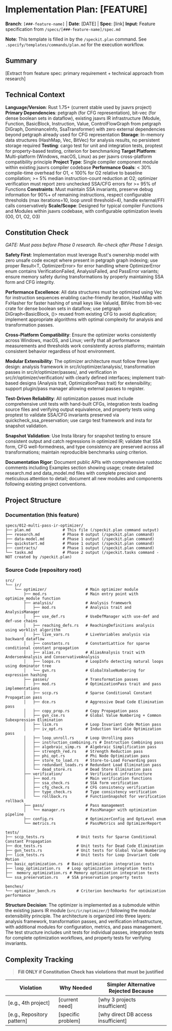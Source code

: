 # Implementation Plan: [FEATURE]

**Branch**: `[###-feature-name]` | **Date**: [DATE] | **Spec**: [link]
**Input**: Feature specification from `/specs/[###-feature-name]/spec.md`

**Note**: This template is filled in by the `/speckit.plan` command. See `.specify/templates/commands/plan.md` for the execution workflow.

## Summary

[Extract from feature spec: primary requirement + technical approach from research]

## Technical Context

**Language/Version**: Rust 1.75+ (current stable used by jsavrs project)  
**Primary Dependencies**: petgraph (for CFG representation), bit-vec (for dense boolean sets in dataflow), existing jsavrs IR infrastructure (Module, Function, BasicBlock, Instruction, Value, ControlFlowGraph from petgraph DiGraph, DominanceInfo, SsaTransformer) with zero external dependencies beyond petgraph already used for CFG representation
**Storage**: In-memory data structures (HashMap, Vec, BitVec) for analysis results, no persistent storage required
**Testing**: cargo test for unit and integration tests, proptest for property-based testing, criterion for benchmarking
**Target Platform**: Multi-platform (Windows, macOS, Linux) as per jsavrs cross-platform compatibility principle
**Project Type**: Single compiler component module within existing jsavrs compiler codebase
**Performance Goals**: < 30% compile-time overhead for O1, < 100% for O2 relative to baseline compilation; >= 5% median instruction-count reduction at O2; optimizer verification must report zero unchecked SSA/CFG errors for >= 95% of Functions
**Constraints**: Must maintain SSA invariants, preserve debug information for 90%+ of remaining instructions, respect configurable thresholds (max iterations=10, loop unroll threshold=4), handle external/FFI calls conservatively
**Scale/Scope**: Designed for typical compiler Functions and Modules within jsavrs codebase, with configurable optimization levels (O0, O1, O2, O3)

## Constitution Check

*GATE: Must pass before Phase 0 research. Re-check after Phase 1 design.*

**Safety First**: Implementation must leverage Rust's ownership model with zero unsafe code except where present in petgraph graph indexing; use proper Result<T, OptimizerError> for error handling where OptimizerError enum contains VerificationFailed, AnalysisFailed, and PassError variants; ensure memory safety during transformations by properly maintaining SSA form and CFG integrity.

**Performance Excellence**: All data structures must be optimized using Vec for instruction sequences enabling cache-friendly iteration, HashMap with FxHasher for faster hashing of small keys like ValueId, BitVec from bit-vec crate for dense boolean sets in dataflow; use petgraph DiGraph<BasicBlock, ()> reused from existing CFG to avoid duplication; implement appropriate algorithms with optimal complexity for analysis and transformation passes.

**Cross-Platform Compatibility**: Ensure the optimizer works consistently across Windows, macOS, and Linux; verify that all performance measurements and thresholds work consistently across platforms; maintain consistent behavior regardless of host environment.

**Modular Extensibility**: The optimizer architecture must follow three layer design: analysis framework in src/ir/optimizer/analysis/, transformation passes in src/ir/optimizer/passes/, and verification in src/ir/optimizer/verification/ with clearly defined interfaces; implement trait-based designs (Analysis trait, OptimizationPass trait) for extensibility; support plugin/pass manager allowing external passes to register.

**Test-Driven Reliability**: All optimization passes must include comprehensive unit tests with hand-built CFGs, integration tests loading source files and verifying output equivalence, and property tests using proptest to validate SSA/CFG invariants preserved via quickcheck_ssa_preservation; use cargo test framework and insta for snapshot validation.

**Snapshot Validation**: Use Insta library for snapshot testing to ensure consistent output and catch regressions in optimized IR; validate that SSA form, CFG well-formedness, and type consistency are preserved across all transformations; maintain reproducible benchmarks using criterion.

**Documentation Rigor**: Document public APIs with comprehensive rustdoc comments including Examples section showing usage; create detailed research.md and data_model.md files with complete precision and meticulous attention to detail; document all new modules and components following existing project conventions.

## Project Structure

### Documentation (this feature)

```text
specs/012-multi-pass-ir-optimizer/
├── plan.md              # This file (/speckit.plan command output)
├── research.md          # Phase 0 output (/speckit.plan command)
├── data-model.md        # Phase 1 output (/speckit.plan command)
├── quickstart.md        # Phase 1 output (/speckit.plan command)
├── contracts/           # Phase 1 output (/speckit.plan command)
└── tasks.md             # Phase 2 output (/speckit.tasks command - NOT created by /speckit.plan)
```

### Source Code (repository root)

```text
src/
└── ir/
    └── optimizer/                 # Main optimizer module
        ├── mod.rs                 # Main entry point with optimize_module function
        ├── analysis/              # Analysis framework
        │   ├── mod.rs             # Analysis trait and AnalysisManager
        │   ├── use_def.rs         # UseDefManager with use-def and def-use chains
        │   ├── reaching_defs.rs   # ReachingDefinitions analysis using worklist algorithm
        │   ├── live_vars.rs       # LiveVariables analysis via backward dataflow
        │   ├── constants.rs       # ConstantLattice for sparse conditional constant propagation
        │   ├── alias.rs           # AliasAnalysis trait with AndersenAnalysis and ConservativeAnalysis
        │   ├── loops.rs           # LoopInfo detecting natural loops using dominator tree
        │   └── gvn.rs             # GlobalValueNumbering for expression hashing
        ├── passes/                # Transformation passes
        │   ├── mod.rs             # OptimizationPass trait and pass implementations
        │   ├── sccp.rs            # Sparse Conditional Constant Propagation pass
        │   ├── dce.rs             # Aggressive Dead Code Elimination pass
        │   ├── copy_prop.rs       # Copy Propagation pass
        │   ├── gvn_cse.rs         # Global Value Numbering + Common Subexpression Elimination
        │   ├── licm.rs            # Loop Invariant Code Motion pass
        │   ├── iv_opt.rs          # Induction Variable Optimization pass
        │   ├── loop_unroll.rs     # Loop Unrolling pass
        │   ├── instruction_combining.rs # Instruction Combining pass
        │   ├── algebraic_simp.rs  # Algebraic Simplification pass
        │   ├── strength_red.rs    # Strength Reduction pass
        │   ├── phi_opt.rs         # Phi Node Optimization pass
        │   ├── store_to_load.rs   # Store-to-Load Forwarding pass
        │   ├── redundant_loads.rs # Redundant Load Elimination pass
        │   └── dead_store.rs      # Dead Store Elimination pass
        ├── verification/          # Verification infrastructure
        │   ├── mod.rs             # Main verification functions
        │   ├── ssa_check.rs       # SSA form verification
        │   ├── cfg_check.rs       # CFG consistency verification
        │   ├── type_check.rs      # Type consistency verification
        │   └── rollback.rs        # FunctionSnapshot for verification rollback
        ├── pass/                  # Pass management
        │   └── manager.rs         # PassManager with optimization pipeline
        ├── config.rs              # OptimizerConfig and OptLevel enum
        └── metrics.rs             # PassMetrics and OptimizerReport

tests/
├── sccp_tests.rs              # Unit tests for Sparse Conditional Constant Propagation
├── dce_tests.rs               # Unit tests for Dead Code Elimination
├── gvn_tests.rs               # Unit tests for Global Value Numbering
├── licm_tests.rs              # Unit tests for Loop Invariant Code Motion
├── basic_optimization.rs  # Basic optimization integration tests
├── loop_optimization.rs   # Loop optimization integration tests
├──  memory_optimization.rs # Memory optimization integration tests
└── ssa_preservation.rs    # SSA preservation property tests

benches/
└── optimizer_bench.rs         # Criterion benchmarks for optimization performance
```

**Structure Decision**: The optimizer is implemented as a submodule within the existing jsavrs IR module (`src/ir/optimizer/`) following the modular extensibility principle. The architecture is organized into three layers: analysis framework, transformation passes, and verification infrastructure, with additional modules for configuration, metrics, and pass management. The test structure includes unit tests for individual passes, integration tests for complete optimization workflows, and property tests for verifying invariants.

## Complexity Tracking

> **Fill ONLY if Constitution Check has violations that must be justified**

| Violation | Why Needed | Simpler Alternative Rejected Because |
|-----------|------------|-------------------------------------|
| [e.g., 4th project] | [current need] | [why 3 projects insufficient] |
| [e.g., Repository pattern] | [specific problem] | [why direct DB access insufficient] |
